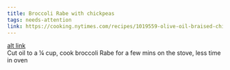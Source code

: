 ```yaml
---
title: Broccoli Rabe with chickpeas
tags: needs-attention
link: https://cooking.nytimes.com/recipes/1019559-olive-oil-braised-chickpeas-and-broccoli-rabe
---
```

[alt link](https://docs.google.com/document/d/1fVo8gHm4YnBugTfL1DSy_AtabuDGi25Ki5CzQnSkXXo/edit?usp=sharing)   
Cut oil to a ¼ cup, cook broccoli Rabe for a few mins on the stove, less time in oven

